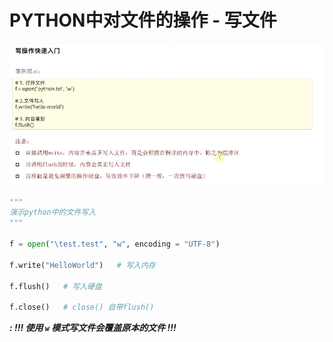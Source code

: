 # PYTHON中对文件的操作 - 写文件

![image-20240911134709212](assets\image-20240911134709212.png)

```python
"""
演示python中的文件写入
"""

f = open("\test.test", "w", encoding = "UTF-8")

f.write("HelloWorld")	# 写入内存

f.flush()	# 写入硬盘

f.close()	# close() 自带flush()
```

***: !!! 使用 `w` 模式写文件会覆盖原本的文件 !!!***

